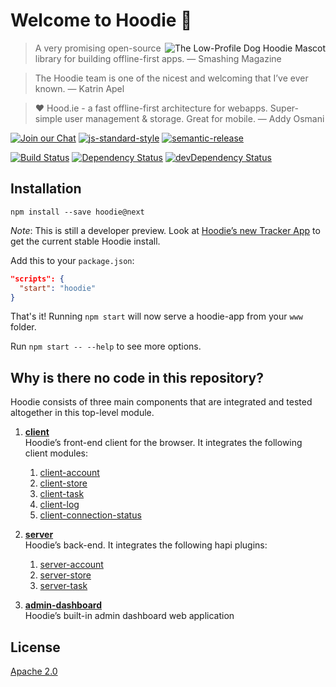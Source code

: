 # Welcome to Hoodie 🎉

<img src="https://avatars1.githubusercontent.com/u/1888826?v=3&s=200"
 alt="The Low-Profile Dog Hoodie Mascot" title="The Low-Profile Dog Hoodie Mascot" align="right" />

> A very promising open-source library for building offline-first apps.
> — Smashing Magazine

> The Hoodie team is one of the nicest and welcoming that I’ve ever known.
> — Katrin Apel

> ❤ Hood.ie - a fast offline-first architecture for webapps. Super-simple user management & storage. Great for mobile.
> — Addy Osmani

[![Join our Chat](https://img.shields.io/badge/Chat-IRC%20or%20Slack-blue.svg)](http://hood.ie/chat)
[![js-standard-style](https://img.shields.io/badge/code%20style-standard-brightgreen.svg?style=flat)](https://github.com/feross/standard)
[![semantic-release](https://img.shields.io/badge/%20%20%F0%9F%93%A6%F0%9F%9A%80-semantic--release-e10079.svg)](https://github.com/semantic-release/semantic-release)

[![Build Status](https://travis-ci.org/hoodiehq/hoodie.svg?branch=master)](https://travis-ci.org/hoodiehq/hoodie)
[![Dependency Status](https://david-dm.org/hoodiehq/hoodie.svg)](https://david-dm.org/hoodiehq/hoodie)
[![devDependency Status](https://david-dm.org/hoodiehq/hoodie/dev-status.svg)](https://david-dm.org/hoodiehq/hoodie#info=devDependencies)

## Installation

`npm install --save hoodie@next`

_Note_: This is still a developer preview. Look at [Hoodie’s new Tracker App](https://github.com/hoodiehq/hoodie-app-tracker) to get the current stable Hoodie install.

Add this to your `package.json`:

```json
"scripts": {
  "start": "hoodie"
}
```

That's it! Running `npm start` will now serve a hoodie-app from your `www` folder.

Run `npm start -- --help` to see more options.

## Why is there no code in this repository?

Hoodie consists of three main components that are integrated and tested altogether in this top-level module.

1. [**client**](https://github.com/hoodiehq/hoodie-client)  
   Hoodie’s front-end client for the browser. It integrates the following client modules:
   1. [client-account](https://github.com/hoodiehq/hoodie-client-account)  
   2. [client-store](https://github.com/hoodiehq/hoodie-client-store)  
   3. [client-task](https://github.com/hoodiehq/hoodie-client-task)  
   4. [client-log](https://github.com/hoodiehq/hoodie-client-log)  
   5. [client-connection-status](https://github.com/hoodiehq/hoodie-client-connection-status)  


2. [**server**](https://github.com/hoodiehq/hoodie-server)  
   Hoodie’s back-end. It integrates the following hapi plugins:
   1. [server-account](https://github.com/hoodiehq/hoodie-server-account)
   2. [server-store](https://github.com/hoodiehq/hoodie-server-store)
   3. [server-task](https://github.com/hoodiehq/hoodie-server-task)


3. [**admin-dashboard**](https://github.com/hoodiehq/hoodie-admin-dashboard)  
   Hoodie’s built-in admin dashboard web application


## License

[Apache 2.0](LICENSE)
